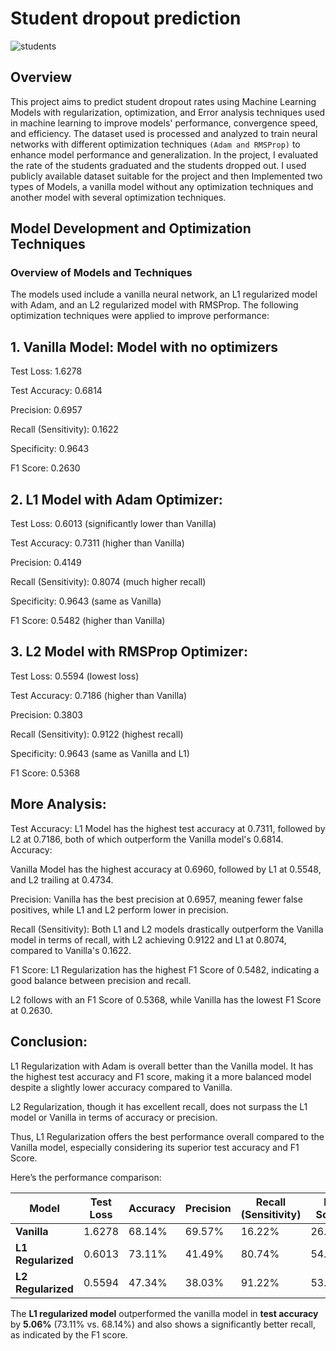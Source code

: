 # Student dropout prediction

![students](https://github.com/user-attachments/assets/63296c73-5b0a-43dc-961a-27b44be53216)

## Overview

This project aims to predict student dropout rates using Machine Learning Models with regularization, optimization, and Error analysis techniques used in machine learning to improve models' performance, convergence speed, and efficiency. The dataset used is processed and analyzed to train neural networks with different optimization techniques `(Adam and RMSProp)` to enhance model performance and generalization. In the project, I evaluated the rate of the students graduated and the students dropped out. I used publicly available dataset suitable for the project and then Implemented two types of Models, a vanilla model without any optimization techniques and another model with several optimization techniques.

## Model Development and Optimization Techniques

### Overview of Models and Techniques

The models used include a vanilla neural network, an L1 regularized model with Adam, and an L2 regularized model with RMSProp. The following optimization techniques were applied to improve performance:


## 1. Vanilla Model: Model with no optimizers

Test Loss: 1.6278

Test Accuracy: 0.6814

Precision: 0.6957

Recall (Sensitivity): 0.1622

Specificity: 0.9643

F1 Score: 0.2630

## 2. L1 Model with Adam Optimizer:

Test Loss: 0.6013 (significantly lower than Vanilla)

Test Accuracy: 0.7311 (higher than Vanilla)

Precision: 0.4149

Recall (Sensitivity): 0.8074 (much higher recall)

Specificity: 0.9643 (same as Vanilla)

F1 Score: 0.5482 (higher than Vanilla)

## 3. L2 Model with RMSProp Optimizer:

Test Loss: 0.5594 (lowest loss)

Test Accuracy: 0.7186 (higher than Vanilla)

Precision: 0.3803

Recall (Sensitivity): 0.9122 (highest recall)

Specificity: 0.9643 (same as Vanilla and L1)

F1 Score: 0.5368

## More Analysis:

Test Accuracy: L1 Model has the highest test accuracy at 0.7311, followed by L2 at 0.7186, both of which outperform the Vanilla model's 0.6814. Accuracy:

Vanilla Model has the highest accuracy at 0.6960, followed by L1 at 0.5548, and L2 trailing at 0.4734.

Precision: Vanilla has the best precision at 0.6957, meaning fewer false positives, while L1 and L2 perform lower in precision.

Recall (Sensitivity): Both L1 and L2 models drastically outperform the Vanilla model in terms of recall, with L2 achieving 0.9122 and L1 at 0.8074, compared to Vanilla's 0.1622.

F1 Score: L1 Regularization has the highest F1 Score of 0.5482, indicating a good balance between precision and recall.

L2 follows with an F1 Score of 0.5368, while Vanilla has the lowest F1 Score at 0.2630.

  ## Conclusion:

L1 Regularization with Adam is overall better than the Vanilla model. It has the highest test accuracy and F1 score, making it a more balanced model despite a slightly lower accuracy compared to Vanilla.

L2 Regularization, though it has excellent recall, does not surpass the L1 model or Vanilla in terms of accuracy or precision.

Thus, L1 Regularization offers the best performance overall compared to the Vanilla model, especially considering its superior test accuracy and F1 Score.


Here’s the performance comparison:

| Model            | Test Loss  | Accuracy  | Precision | Recall (Sensitivity) | F1 Score |
|------------------|------------|-----------|-----------|----------------------|----------|
| **Vanilla**       | 1.6278     | 68.14%    | 69.57%    | 16.22%               | 26.30%   |
| **L1 Regularized**| 0.6013     | 73.11%    | 41.49%    | 80.74%               | 54.82%   |
| **L2 Regularized**| 0.5594     | 47.34%    | 38.03%    | 91.22%               | 53.68%   |

The **L1 regularized model** outperformed the vanilla model in **test accuracy** by **5.06%** (73.11% vs. 68.14%) and also shows a significantly better recall, as indicated by the F1 score.
